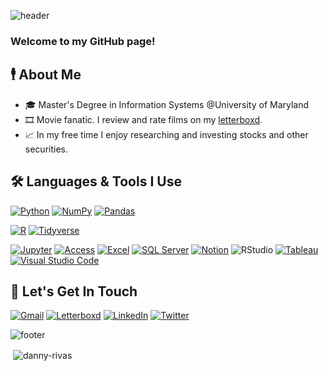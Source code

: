![header](https://capsule-render.vercel.app/api?type=waving&color=timeGradient&section=header&text=Hi%20👋,%20I'm%20Danny&animation=fadeIn&fontSize=25&fontAlign=15&fontAlignY=25&descAlign=20)
### Welcome to my GitHub page!

## 🕴️ About Me
- 🎓 Master's Degree in Information Systems @University of Maryland
- 🎞️ Movie fanatic. I review and rate films on my [letterboxd](https://letterboxd.com/dannyrivas/). 
- 📈 In my free time I enjoy researching and investing stocks and other securities.

## 🛠️ Languages & Tools I Use
[![Python](https://img.shields.io/badge/Python-3776AB?style=flat&logo=python&logoColor=white)](https://www.python.org/)
[![NumPy](https://img.shields.io/badge/numpy-043343?style=flat&logo=numpy&logoColor=white)](https://www.numpy.org/)
[![Pandas](https://img.shields.io/badge/pandas-160458?style=flat&logo=pandas&logoColor=white)](https://www.pandas.pydata.org/)

[![R](https://img.shields.io/badge/R-276DC3?style=flat&logo=r&logoColor=white)](https://r-project.org/)
[![Tidyverse](https://img.shields.io/badge/tidyverse-000000?style=flat&logo=tidyverse&logoColor=white)](https://r-project.org/)

[![Jupyter](https://img.shields.io/badge/Jupyter-F37626?style=flat&logo=jupyter&logoColor=white)](https://shields.io/)
[![Access](https://img.shields.io/badge/Microsoft_Access-A4373A?style=flat&logo=microsoft-access&logoColor=white)](https://shields.io/)
[![Excel](https://img.shields.io/badge/Microsoft_Excel-217346?style=flat&logo=microsoft-excel&logoColor=white)](https://shields.io/)
[![SQL Server](https://img.shields.io/badge/Microsoft_SQL_Server-CC2927?style=flat&logo=microsoft-sql-server&logoColor=white)](https://shields.io/)
[![Notion](https://img.shields.io/badge/Notion-000000?style=flat&logo=notion&logoColor=white)](https://notion.com/)
![RStudio](https://img.shields.io/badge/-RStudio-4aa4de?style=flat&logo=rstudio&logoColor=white)
[![Tableau](https://img.shields.io/badge/Tableau-1C4481?style=flat&logo=tableau&logoColor=white)](https://tableau.com/)
[![Visual Studio Code](https://img.shields.io/badge/Visual_Studio_Code-0078d7?style=flat&logo=visual-studio-code&logoColor=white)](https://code.visualstudio.com)

## 🤝 Let's Get In Touch

[![Gmail](https://img.shields.io/badge/dannyrivaes@gmail.com-bb001b?style=flat&logo=gmail&logoColor=white)](https://mail.google.com/mail/?view=cm&source=mailto&to=dannyrivaes@gmail.com)
[![Letterboxd](https://img.shields.io/badge/@dannyrivas-ff8000?style=flat&logo=letterboxd&logoColor=white)](https://letterboxd.com/dannyrivas/)
[![LinkedIn](https://img.shields.io/badge/Danny_Rivas-0077B5?style=flat&logo=linkedin&logoColor=white)](https://www.linkedin.com/in/dannyerivas/)
[![Twitter](https://img.shields.io/badge/@dannyrivaes-1DA1F2?style=flat&logo=twitter&logoColor=white)](https://twitter.com/dannyrivaes)

![footer](https://capsule-render.vercel.app/api?type=waving&color=timeGradient&section=footer)

<p>&nbsp;<img align="center" src="https://github-readme-stats.vercel.app/api?username=danny-rivas&show_icons=true&locale=en" alt="danny-rivas" /></p>

